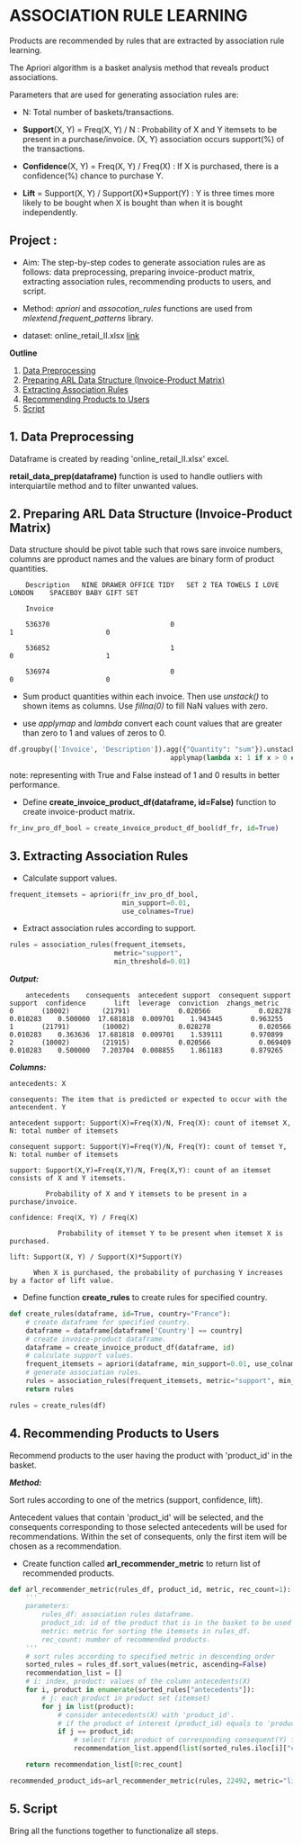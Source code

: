 
# ASSOCIATION RULE LEARNING

Products are recommended by rules that are extracted by association rule learning. 

The Apriori algorithm is a basket analysis method that reveals product associations.

Parameters that are used for generating association rules are:

- N: Total number of baskets/transactions.

- **Support**(X, Y) = Freq(X, Y) / N  : Probability of X and Y itemsets to be present in a purchase/invoice. (X, Y) association occurs support(%) of the transactions.

- **Confidence**(X, Y) =  Freq(X, Y) / Freq(X) : If X is purchased, there is a confidence(%) chance to purchase Y.

- **Lift** = Support(X, Y) / Support(X)*Support(Y) : Y is three times more likely to be bought when X is bought than when it is bought independently.

## Project :

- Aim: The step-by-step codes to generate association rules are as follows: data preprocessing, preparing invoice-product matrix, extracting association rules, recommending products to users, and script.

- Method: *apriori* and *assocotion_rules* functions are used from *mlextend.frequent_patterns* library. 

- dataset: online_retail_II.xlsx  [link](https://archive.ics.uci.edu/ml/datasets/Online+Retail+II)

**Outline**
1. [Data Preprocessing](#1-data-preprocessing)
2. [Preparing ARL Data Structure (Invoice-Product Matrix)](2-preparing-arl-data-structure-invoice-product-matrix)
3. [Extracting Association Rules](#3-extracting-association-rules)
4. [Recommending Products to Users](#4-recommending-products-to-users)
5. [Script](5-script)

## 1. Data Preprocessing

Dataframe is created by reading 'online_retail_II.xlsx' excel.

**retail_data_prep(dataframe)** function is used to handle outliers with interquiartile method and to filter unwanted values.

## 2. Preparing ARL Data Structure (Invoice-Product Matrix)

Data structure should be pivot table such that rows sare invoice numbers, columns are pproduct names and the values are binary form of product quantities.


        Description   NINE DRAWER OFFICE TIDY   SET 2 TEA TOWELS I LOVE LONDON    SPACEBOY BABY GIFT SET

        Invoice

        536370                              0                                 1                       0

        536852                              1                                 0                       1

        536974                              0                                 0                       0


- Sum product quantities within each invoice. Then use *unstack()* to shown items as columns. Use *fillna(0)* to fill NaN values with zero.

- use *applymap* and *lambda* convert each count values that are greater than zero to 1 and values of zeros to 0.

```python
df.groupby(['Invoice', 'Description']).agg({"Quantity": "sum"}).unstack().fillna(0). \
                                        applymap(lambda x: 1 if x > 0 else 0)
```

note: representing with True and False instead of 1 and 0 results in better performance.

- Define **create_invoice_product_df(dataframe, id=False)** function to create invoice-product matrix.

```python
fr_inv_pro_df_bool = create_invoice_product_df_bool(df_fr, id=True)
```

## 3. Extracting Association Rules

- Calculate support values.

```python
frequent_itemsets = apriori(fr_inv_pro_df_bool,
                            min_support=0.01,
                            use_colnames=True)
```

- Extract association rules according to support.

```python
rules = association_rules(frequent_itemsets,
                          metric="support",
                          min_threshold=0.01)
```

***Output:***
```
    antecedents    consequents  antecedent support  consequent support   support  confidence       lift  leverage  conviction  zhangs_metric
0       (10002)        (21791)            0.020566            0.028278  0.010283    0.500000  17.681818  0.009701    1.943445       0.963255
1       (21791)        (10002)            0.028278            0.020566  0.010283    0.363636  17.681818  0.009701    1.539111       0.970899
2       (10002)        (21915)            0.020566            0.069409  0.010283    0.500000   7.203704  0.008855    1.861183       0.879265
``` 

***Columns:***

    antecedents: X

    consequents: The item that is predicted or expected to occur with the antecendent. Y

    antecedent support: Support(X)=Freq(X)/N, Freq(X): count of itemset X, N: total number of itemsets

    consequent support: Support(Y)=Freq(Y)/N, Freq(Y): count of temset Y, N: total number of itemsets

    support: Support(X,Y)=Freq(X,Y)/N, Freq(X,Y): count of an itemset consists of X and Y itemsets.
           
             Probability of X and Y itemsets to be present in a purchase/invoice.

    confidence: Freq(X, Y) / Freq(X)
 
                Probability of itemset Y to be present when itemset X is purchased.

    lift: Support(X, Y) / Support(X)*Support(Y)

          When X is purchased, the probability of purchasing Y increases by a factor of lift value.

- Define function **create_rules** to create rules for specified country. 

```python
def create_rules(dataframe, id=True, country="France"):
    # create dataframe for specified country.
    dataframe = dataframe[dataframe['Country'] == country]
    # create invoice-product dataframe.
    dataframe = create_invoice_product_df(dataframe, id)
    # calculate support values.
    frequent_itemsets = apriori(dataframe, min_support=0.01, use_colnames=True)
    # generate associatian rules.
    rules = association_rules(frequent_itemsets, metric="support", min_threshold=0.01)
    return rules

rules = create_rules(df)
```

## 4. Recommending Products to Users

Recommend products to the user having the product with 'product_id' in the basket.

***Method:***

Sort rules according to one of the metrics (support, confidence, lift).

Antecedent values that contain 'product_id' will be selected, and the consequents corresponding to those selected antecedents will be used for recommendations. Within the set of consequents, only the first item will be chosen as a recommendation.

- Create function called **arl_recommender_metric** to return list of recommended products.


```python
def arl_recommender_metric(rules_df, product_id, metric, rec_count=1):
    '''
    parameters:
        rules_df: association rules dataframe.
        product_id: id of the product that is in the basket to be used for recommendations.
        metric: metric for sorting the itemsets in rules_df.
        rec_count: number of recommended products.
    '''
    # sort rules according to specified metric in descending order
    sorted_rules = rules_df.sort_values(metric, ascending=False)
    recommendation_list = []
    # i: index, product: values of the column antecedents(X)
    for i, product in enumerate(sorted_rules["antecedents"]):
        # j: each product in product set (itemset)
        for j in list(product):
            # consider antecedents(X) with 'product_id'.
            # if the product of interest (product_id) equals to 'product' from an antecedent(X)
            if j == product_id:
                # select first product of corresponding consequent(Y) for product_id in the antecedent of an index i
                recommendation_list.append(list(sorted_rules.iloc[i]["consequents"])[0])

    return recommendation_list[0:rec_count]

recommended_product_ids=arl_recommender_metric(rules, 22492, metric="lift", rec_count=3)
```

## 5. Script

Bring all the functions together to functionalize all steps.
